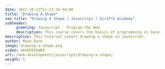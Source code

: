 ```yaml
---
date: 2017-10-22T11:23:34-04:00
title: "Drawing A Shape"
seo_title: "Drawing A Shape | Javascript | Giraffe Academy"
subheader:
     greeting: Javascript - Program the Web
     description: This course covers the basics of programming in Javascript. Work your way through the videos and we'll teach you everything you need to know to make your website more responsive!
description: This tutorial covers drawing a shape in Javascript.
author: Mike Dane
image: drawing-a-shape.png
video: mbkKbhSbWKA
url: /web-development/javascript/drawing-a-shape/
weight: 5
---
```

